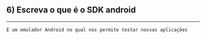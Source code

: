 ## 6)	Escreva o que é o SDK android
---
    É um emulador Android no qual nos permite testar nossas aplicações